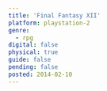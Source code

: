 ```yaml
---
title: 'Final Fantasy XII'
platform: playstation-2
genre:
  - rpg
digital: false
physical: true
guide: false
pending: false
posted: 2014-02-10
---
```

